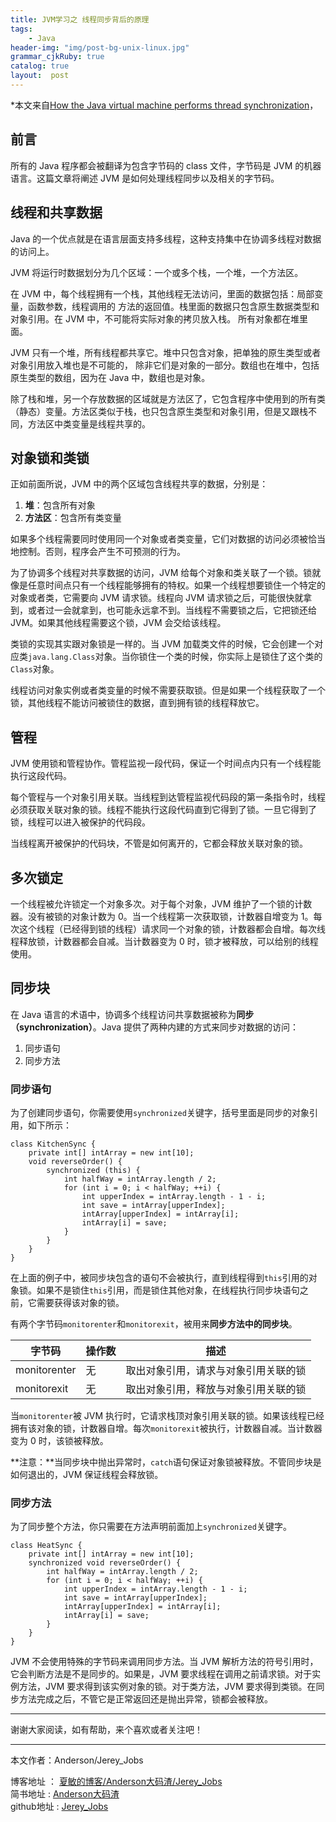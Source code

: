```yaml
---
title: JVM学习之 线程同步背后的原理
tags:
    - Java
header-img: "img/post-bg-unix-linux.jpg"
grammar_cjkRuby: true
catalog: true
layout:  post
---
```


*本文来自[How the Java virtual machine performs thread synchronization](http://www.javaworld.com/article/2076971/java-concurrency/how-the-java-virtual-machine-performs-thread-synchronization.html)，

## 前言
所有的 Java 程序都会被翻译为包含字节码的 class 文件，字节码是 JVM 的机器语言。这篇文章将阐述 JVM 是如何处理线程同步以及相关的字节码。

## 线程和共享数据
Java 的一个优点就是在语言层面支持多线程，这种支持集中在协调多线程对数据的访问上。

JVM 将运行时数据划分为几个区域：一个或多个栈，一个堆，一个方法区。

在 JVM 中，每个线程拥有一个栈，其他线程无法访问，里面的数据包括：局部变量，函数参数，线程调用的
方法的返回值。栈里面的数据只包含原生数据类型和对象引用。在 JVM 中，不可能将实际对象的拷贝放入栈。
所有对象都在堆里面。

JVM 只有一个堆，所有线程都共享它。堆中只包含对象，把单独的原生类型或者对象引用放入堆也是不可能的，
除非它们是对象的一部分。数组也在堆中，包括原生类型的数组，因为在 Java 中，数组也是对象。

除了栈和堆，另一个存放数据的区域就是方法区了，它包含程序中使用到的所有类（静态）变量。方法区类似于栈，也只包含原生类型和对象引用，但是又跟栈不同，方法区中类变量是线程共享的。

## 对象锁和类锁
正如前面所说，JVM 中的两个区域包含线程共享的数据，分别是：

1. **堆**：包含所有对象
2. **方法区**：包含所有类变量

如果多个线程需要同时使用同一个对象或者类变量，它们对数据的访问必须被恰当地控制。否则，程序会产生不可预测的行为。

为了协调多个线程对共享数据的访问，JVM 给每个对象和类关联了一个锁。锁就像是任意时间点只有一个线程能够拥有的特权。如果一个线程想要锁住一个特定的对象或者类，它需要向 JVM 请求锁。线程向 JVM 请求锁之后，可能很快就拿到，或者过一会就拿到，也可能永远拿不到。当线程不需要锁之后，它把锁还给 JVM。如果其他线程需要这个锁，JVM 会交给该线程。

类锁的实现其实跟对象锁是一样的。当 JVM 加载类文件的时候，它会创建一个对应类`java.lang.Class`对象。当你锁住一个类的时候，你实际上是锁住了这个类的`Class`对象。

线程访问对象实例或者类变量的时候不需要获取锁。但是如果一个线程获取了一个锁，其他线程不能访问被锁住的数据，直到拥有锁的线程释放它。

## 管程
JVM 使用锁和管程协作。管程监视一段代码，保证一个时间点内只有一个线程能执行这段代码。

每个管程与一个对象引用关联。当线程到达管程监视代码段的第一条指令时，线程必须获取关联对象的锁。线程不能执行这段代码直到它得到了锁。一旦它得到了锁，线程可以进入被保护的代码段。

当线程离开被保护的代码块，不管是如何离开的，它都会释放关联对象的锁。

## 多次锁定
一个线程被允许锁定一个对象多次。对于每个对象，JVM 维护了一个锁的计数器。没有被锁的对象计数为 0。当一个线程第一次获取锁，计数器自增变为 1。每次这个线程（已经得到锁的线程）请求同一个对象的锁，计数器都会自增。每次线程释放锁，计数器都会自减。当计数器变为 0 时，锁才被释放，可以给别的线程使用。

## 同步块
在 Java 语言的术语中，协调多个线程访问共享数据被称为**同步（synchronization）**。Java 提供了两种内建的方式来同步对数据的访问：

1. 同步语句
2. 同步方法

### 同步语句
为了创建同步语句，你需要使用`synchronized`关键字，括号里面是同步的对象引用，如下所示：

    class KitchenSync {
        private int[] intArray = new int[10];
        void reverseOrder() {
            synchronized (this) {
                int halfWay = intArray.length / 2;
                for (int i = 0; i < halfWay; ++i) {
                    int upperIndex = intArray.length - 1 - i;
                    int save = intArray[upperIndex];
                    intArray[upperIndex] = intArray[i];
                    intArray[i] = save;
                }
            }
        }
    }

在上面的例子中，被同步块包含的语句不会被执行，直到线程得到`this`引用的对象锁。如果不是锁住`this`引用，而是锁住其他对象，在线程执行同步块语句之前，它需要获得该对象的锁。

有两个字节码`monitorenter`和`monitorexit`，被用来**同步方法中的同步块**。

| 字节码 | 操作数 | 描述 |
| - | - | - |
| monitorenter | 无 | 取出对象引用，请求与对象引用关联的锁
| monitorexit | 无 | 取出对象引用，释放与对象引用关联的锁

当`monitorenter`被 JVM 执行时，它请求栈顶对象引用关联的锁。如果该线程已经拥有该对象的锁，计数器自增。每次`monitorexit`被执行，计数器自减。当计数器变为 0 时，该锁被释放。

**注意：**当同步块中抛出异常时，`catch`语句保证对象锁被释放。不管同步块是如何退出的，JVM 保证线程会释放锁。

### 同步方法
为了同步整个方法，你只需要在方法声明前面加上`synchronized`关键字。

    class HeatSync {
        private int[] intArray = new int[10];
        synchronized void reverseOrder() {
            int halfWay = intArray.length / 2;
            for (int i = 0; i < halfWay; ++i) {
                int upperIndex = intArray.length - 1 - i;
                int save = intArray[upperIndex];
                intArray[upperIndex] = intArray[i];
                intArray[i] = save;
            }
        }
    }

JVM 不会使用特殊的字节码来调用同步方法。当 JVM 解析方法的符号引用时，它会判断方法是不是同步的。如果是，JVM 要求线程在调用之前请求锁。对于实例方法，JVM 要求得到该实例对象的锁。对于类方法，JVM 要求得到类锁。在同步方法完成之后，不管它是正常返回还是抛出异常，锁都会被释放。



 ----------

 谢谢大家阅读，如有帮助，来个喜欢或者关注吧！

 ----------
 本文作者：Anderson/Jerey_Jobs

 博客地址   ： [夏敏的博客/Anderson大码渣/Jerey_Jobs][1] <br>
 简书地址   :  [Anderson大码渣][2] <br>
 github地址 :  [Jerey_Jobs][4]



  [1]: http://jerey.cn/
  [2]: http://www.jianshu.com/users/016a5ba708a0/latest_articles
  [3]: http://blog.csdn.net/jerey_jobs
  [4]: https://github.com/Jerey-Jobs

